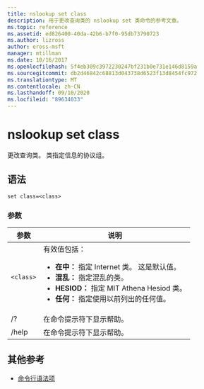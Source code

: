 ```yaml
---
title: nslookup set class
description: 用于更改查询类的 nslookup set 类命令的参考文章。
ms.topic: reference
ms.assetid: ed826400-40da-42b6-b7f0-95db73790723
ms.author: lizross
author: eross-msft
manager: mtillman
ms.date: 10/16/2017
ms.openlocfilehash: 5f4eb309c3972230247bf231b0e731e146d8159a
ms.sourcegitcommit: db2d46842c68813d043738d6523f13d8454fc972
ms.translationtype: MT
ms.contentlocale: zh-CN
ms.lasthandoff: 09/10/2020
ms.locfileid: "89634033"
---
```

# <a name="nslookup-set-class"></a>nslookup set class

更改查询类。 类指定信息的协议组。

## <a name="syntax"></a>语法

```
set class=<class>
```

### <a name="parameters"></a>参数

| 参数 | 说明 |
| --------- | ----------- |
| `<class>` | 有效值包括：<ul><li>**在中：** 指定 Internet 类。 这是默认值。</li><li>**混乱：** 指定混乱的类。</li><li>**HESIOD：** 指定 MIT Athena Hesiod 类。</li><li>**任何：** 指定使用以前列出的任何值。</li></ul> |
| /? | 在命令提示符下显示帮助。 |
| /help | 在命令提示符下显示帮助。 |

## <a name="additional-references"></a>其他参考

- [命令行语法项](command-line-syntax-key.md)
